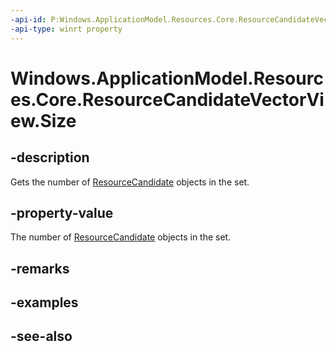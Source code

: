 ```yaml
---
-api-id: P:Windows.ApplicationModel.Resources.Core.ResourceCandidateVectorView.Size
-api-type: winrt property
---
```


<!-- Property syntax
public uint Size { get; }
-->

# Windows.ApplicationModel.Resources.Core.ResourceCandidateVectorView.Size

## -description
Gets the number of [ResourceCandidate](resourcecandidate.md) objects in the set.

## -property-value
The number of [ResourceCandidate](resourcecandidate.md) objects in the set.

## -remarks

## -examples

## -see-also
